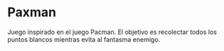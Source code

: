 # Paxman
Juego inspirado en el juego Pacman. El objetivo es recolectar todos los puntos blancos mientras evita al fantasma enemigo.   
